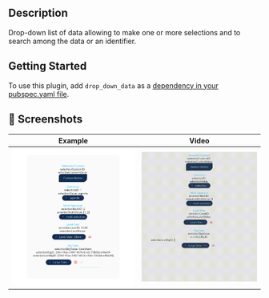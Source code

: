 ## Description

Drop-down list of data allowing to make one or more selections and to search among the data or an identifier.

## Getting Started

To use this plugin, add `drop_down_data` as a [dependency in your pubspec.yaml file](https://flutter.io/platform-plugins/).



## 📸 Screenshots

| Example                    | Video                             |
|----------------------------| --------------------------------- |
| ![](./assets/img_demo.png) | ![](./assets/video_demo.gif)      |
